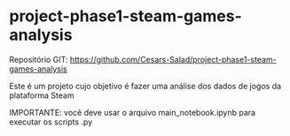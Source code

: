 # project-phase1-steam-games-analysis

Repositório GIT: https://github.com/Cesars-Salad/project-phase1-steam-games-analysis

Este é um projeto cujo objetivo é fazer uma análise dos dados de jogos da plataforma Steam

IMPORTANTE: você deve usar o arquivo main_notebook.ipynb para executar os scripts .py


